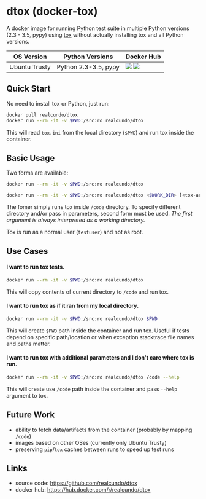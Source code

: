 # dtox (docker-tox)
A docker image for running Python test suite in multiple Python versions (2.3 - 3.5, pypy) using [tox](http://tox.readthedocs.io/) without actually installing tox and all Python versions.

| OS Version | Python Versions | Docker Hub |
|------------|-----------------|------------|
| Ubuntu Trusty |Python 2.3-3.5, pypy | [![](https://images.microbadger.com/badges/version/realcundo/dtox.svg)](https://hub.docker.com/r/realcundo/dtox) [![](https://images.microbadger.com/badges/image/realcundo/dtox.svg)](https://hub.docker.com/r/realcundo/dtox) |

## Quick Start
No need to install tox or Python, just run:
```bash
docker pull realcundo/dtox
docker run --rm -it -v $PWD:/src:ro realcundo/dtox
```
This will read `tox.ini` from the local directory (`$PWD`) and run tox inside the container.

## Basic Usage
Two forms are available:
```bash
docker run --rm -it -v $PWD:/src:ro realcundo/dtox
```
```bash
docker run --rm -it -v $PWD:/src:ro realcundo/dtox <$WORK_DIR> [<tox-arg1>] [<tox-arg2>] [...]
```
The fomer simply runs tox inside `/code` directory.
To specify different directory and/or pass in parameters, second form must be used. *The first argument is always interpreted as a working directory.*

Tox is run as a normal user (`testuser`) and not as root.

## Use Cases
#### I want to run tox tests.
```bash
docker run --rm -it -v $PWD:/src:ro realcundo/dtox
```
This will copy contents of current directory to `/code` and run tox.
#### I want to run tox as if it ran from my local directory.
```bash
docker run --rm -it -v $PWD:/src:ro realcundo/dtox $PWD
```
This will create `$PWD` path inside the container and run tox. Useful if tests depend on specific path/location or when exception stacktrace file names and paths matter.
#### I want to run tox with additional parameters and I don't care where tox is run.
```bash
docker run --rm -it -v $PWD:/src:ro realcundo/dtox /code --help
```
This will create use `/code` path inside the container and pass `--help` argument to tox.

## Future Work
- ability to fetch data/artifacts from the container (probably by mapping `/code`)
- images based on other OSes (currently only Ubuntu Trusty)
- preserving `pip`/`tox` caches between runs to speed up test runs

## Links
- source code: https://github.com/realcundo/dtox
- docker hub: https://hub.docker.com/r/realcundo/dtox
